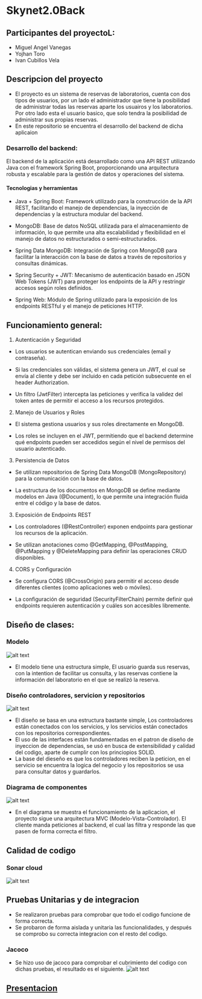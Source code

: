 # Skynet2.0Back
## Participantes del proyectoL:
- Miguel Angel Vanegas
- Yojhan Toro
- Ivan Cubillos Vela
## Descripcion del proyecto
- El proyecto es un sistema de reservas de laboratorios, cuenta con dos tipos de usuarios, por un lado
el administrador que tiene la posibilidad de administrar todas las reservas aparte los 
usuairos y los laboratorios. Por otro lado esta el usuario basico, que solo tendra la posibilidad de
administrar sus propias reservas.
- En este repositorio se encuentra el desarrollo del backend de dicha aplicaion
### Desarrollo del backend:
El backend de la aplicación está desarrollado como una API REST utilizando Java con el framework Spring Boot, 
proporcionando una arquitectura robusta y escalable para la gestión de datos y operaciones del sistema.
#### Tecnologias y herramientas
- Java + Spring Boot: Framework utilizado para la construcción de la API REST, facilitando el manejo de 
dependencias, la inyección de dependencias y la estructura modular del backend.

- MongoDB: Base de datos NoSQL utilizada para el almacenamiento de información, lo que permite una alta 
escalabilidad y flexibilidad en el manejo de datos no estructurados o semi-estructurados.

- Spring Data MongoDB: Integración de Spring con MongoDB para facilitar la interacción con la base de 
datos a través de repositorios y consultas dinámicas.

- Spring Security + JWT: Mecanismo de autenticación basado en JSON Web Tokens (JWT) para proteger los 
endpoints de la API y restringir accesos según roles definidos.

- Spring Web: Módulo de Spring utilizado para la exposición de los endpoints RESTful y el manejo de 
peticiones HTTP.

## Funcionamiento general:

1. Autenticación y Seguridad

- Los usuarios se autentican enviando sus credenciales (email y contraseña).

- Si las credenciales son válidas, el sistema genera un JWT, el cual se envía al cliente 
y debe ser incluido en cada petición subsecuente en el header Authorization.

- Un filtro (JwtFilter) intercepta las peticiones y verifica la validez del token antes
de permitir el acceso a los recursos protegidos.

2. Manejo de Usuarios y Roles

- El sistema gestiona usuarios y sus roles directamente en MongoDB.

- Los roles se incluyen en el JWT, permitiendo que el backend determine qué endpoints
pueden ser accedidos según el nivel de permisos del usuario autenticado.

3. Persistencia de Datos

- Se utilizan repositorios de Spring Data MongoDB (MongoRepository) para la comunicación 
con la base de datos.

- La estructura de los documentos en MongoDB se define mediante modelos en Java (@Document), 
lo que permite una integración fluida entre el código y la base de datos.

3. Exposición de Endpoints REST

- Los controladores (@RestController) exponen endpoints para gestionar los recursos de la 
aplicación.

- Se utilizan anotaciones como @GetMapping, @PostMapping, @PutMapping y @DeleteMapping para 
definir las operaciones CRUD disponibles.

4. CORS y Configuración

- Se configura CORS (@CrossOrigin) para permitir el acceso desde diferentes clientes (como 
aplicaciones web o móviles).

- La configuración de seguridad (SecurityFilterChain) permite definir qué endpoints requieren 
autenticación y cuáles son accesibles libremente.

## Diseño de clases:
### Modelo
![alt text](Images/modelo.png)
- El modelo tiene una estructura simple, El usuario guarda sus reservas, con la
intention de facilitar us consulta, y las reservas contiene la información del laboratorio en el 
que se realizó la reserva.
### Diseño controladores, servicion y repositorios
![alt text](Images/clases.png)
- El diseño se basa en una estructura bastante simple, Los controladores están conectados con los servicios,
y los servicios están conectados con los repositorios correspondientes.
- El uso de las interfaces están fundamentadas en el patron de diseño de inyeccion de dependencias,
se usó en busca de extensibilidad y calidad del codigo, aparte de cumplir con los princiopios SOLID.
- La base del dieseño es que los controladores reciben la peticion, en el servicio se encuentra la logica
del negocio y los repositorios se usa para consultar datos y guardarlos.
### Diagrama de componentes
![alt text](Images/componentes.png)
- En el diagrama se muestra el funcionamiento de la aplicacion, el proyecto sigue una arquitectura MVC (Modelo-Vista-Controlador). 
El cliente manda peticiones al backend, el cual las filtra y responde las que pasen de forma correcta el filtro. 
## Calidad de codigo
### Sonar cloud
![alt text](Images/sonar.png)
## Pruebas Unitarias y de integracion
- Se realizaron pruebas para comprobar que todo el codigo funcione de forma correcta.
- Se probaron de forma aislada y unitaria las funcionalidades, y después se comprobo su correcta integracion con el
resto del codigo.
### Jacoco
- Se hizo uso de jacoco para comprobar el cubrimiento del codigo con dichas pruebas, el resultado es el siguiente.
![alt text](Images/jacoco.png)
## [Presentacion](https://www.canva.com/design/DAGjWVCzrtI/bZ0JTORRwdW6vLL1ZjagZQ/edit?utm_content=DAGjWVCzrtI&utm_campaign=designshare&utm_medium=link2&utm_source=sharebutton)
